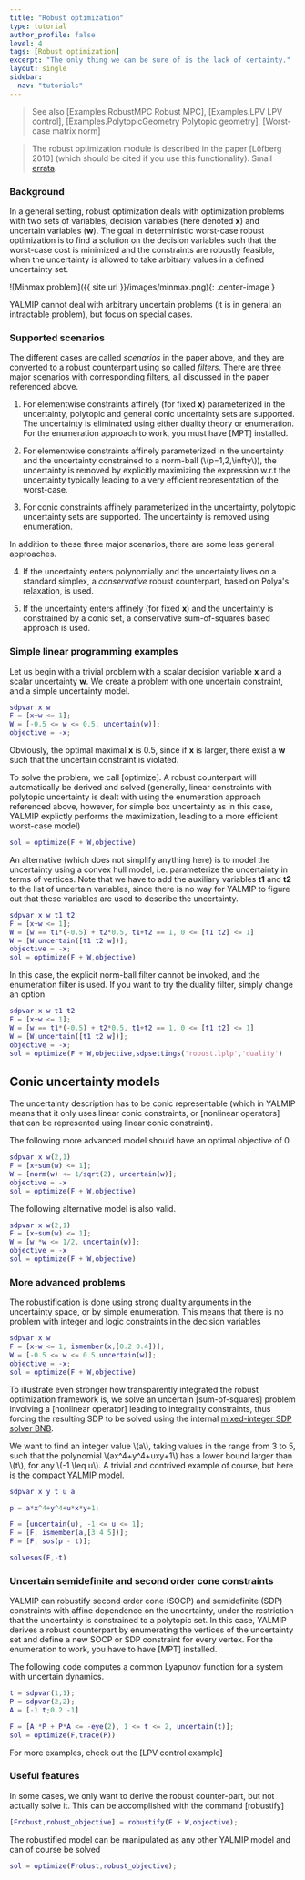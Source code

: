 ```yaml
---
title: "Robust optimization"
type: tutorial
author_profile: false
level: 4
tags: [Robust optimization]
excerpt: "The only thing we can be sure of is the lack of certainty."
layout: single
sidebar:
  nav: "tutorials"
---
```


> See also [Examples.RobustMPC Robust MPC], [Examples.LPV LPV control], [Examples.PolytopicGeometry  Polytopic geometry], [Worst-case matrix norm]

> The robust optimization module is described in the paper [Löfberg 2010] (which should be cited if you use this functionality). Small [errata](http://www.control.isy.liu.se/~johanl/errata.pdf).

### Background

In a general setting, robust optimization deals with optimization problems with two sets of variables, decision variables (here denoted **x**) and uncertain variables (**w**). The goal in deterministic worst-case robust optimization is to find a solution on the decision variables such that the worst-case cost is minimized and the constraints are robustly feasible, when the uncertainty is allowed to take arbitrary values in a defined uncertainty set.

![Minmax problem]({{ site.url }}/images/minmax.png){: .center-image }

YALMIP cannot deal with arbitrary uncertain problems (it is in general an intractable problem), but focus on special cases.

### Supported scenarios

The different cases are called *scenarios* in the paper above, and they are converted to a robust counterpart using so called *filters*. There are three major scenarios with corresponding filters, all discussed in the paper referenced above.

1. For elementwise constraints affinely (for fixed **x**) parameterized  in the uncertainty, polytopic and general conic uncertainty sets are supported. The uncertainty is eliminated using either duality theory or enumeration. For the enumeration approach to work, you must have [MPT] installed.

2. For elementwise constraints affinely parameterized in the uncertainty and the uncertainty constrained to a norm-ball (\\(p=1,2,\infty\\)), the uncertainty is removed by explicitly maximizing the expression w.r.t the uncertainty typically leading to a very efficient representation of the worst-case.

3. For conic constraints affinely parameterized in the uncertainty, polytopic uncertainty sets are supported. The uncertainty is removed using enumeration.

In addition to these three major scenarios, there are some less general approaches.

4. If the uncertainty enters polynomially and the uncertainty lives on a standard simplex, a *conservative* robust counterpart, based on Polya's relaxation, is used.

5. If the uncertainty enters affinely (for fixed **x**) and the uncertainty is constrained by a conic set, a conservative sum-of-squares based approach is used.


### Simple linear programming examples

Let us begin with a trivial problem with a scalar decision variable **x** and a scalar uncertainty **w**. We create a problem with one uncertain constraint, and a simple uncertainty model.

````matlab
sdpvar x w
F = [x+w <= 1];
W = [-0.5 <= w <= 0.5, uncertain(w)];
objective = -x;
````

Obviously, the optimal maximal **x** is 0.5, since if **x** is larger, there exist a **w** such that the uncertain constraint is violated.

To solve the problem, we call [optimize]. A robust counterpart will automatically be derived and solved (generally, linear constraints with polytopic uncertainty is dealt with using the enumeration approach referenced above, however, for simple box uncertainty as in this case, YALMIP explictly performs the maximization, leading to a more efficient worst-case model)

````matlab
sol = optimize(F + W,objective)
````

An alternative (which does not simplify anything here) is to model the uncertainty using a convex hull model, i.e. parameterize the uncertainty in terms of vertices. Note that we have to add the auxiliary variables **t1** and **t2** to the list of uncertain variables, since there is no way for YALMIP to figure out that these variables are used to describe the uncertainty.

````matlab
sdpvar x w t1 t2
F = [x+w <= 1];
W = [w == t1*(-0.5) + t2*0.5, t1+t2 == 1, 0 <= [t1 t2] <= 1]
W = [W,uncertain([t1 t2 w])];
objective = -x;
sol = optimize(F + W,objective)
````
In this case, the explicit norm-ball filter cannot be invoked, and the enumeration filter is used. If you want to try the duality filter, simply change an option

````matlab
sdpvar x w t1 t2
F = [x+w <= 1];
W = [w == t1*(-0.5) + t2*0.5, t1+t2 == 1, 0 <= [t1 t2] <= 1]
W = [W,uncertain([t1 t2 w])];
objective = -x;
sol = optimize(F + W,objective,sdpsettings('robust.lplp','duality')
````

## Conic uncertainty models

The uncertainty description has to be conic representable (which in YALMIP means that it only uses linear conic constraints, or [nonlinear operators] that can be represented using linear conic constraint).

The following more advanced model should have an optimal objective of 0.

````matlab
sdpvar x w(2,1)
F = [x+sum(w) <= 1];
W = [norm(w) <= 1/sqrt(2), uncertain(w)];
objective = -x
sol = optimize(F + W,objective)
````

The following alternative model is also valid.

````matlab
sdpvar x w(2,1)
F = [x+sum(w) <= 1];
W = [w'*w <= 1/2, uncertain(w)];
objective = -x
sol = optimize(F + W,objective)
````

### More advanced problems

The robustification is done using strong duality arguments in the uncertainty space, or by simple enumeration. This means that there is no problem with integer and logic constraints in the decision variables

````matlab
sdpvar x w
F = [x+w <= 1, ismember(x,[0.2 0.4])];
W = [-0.5 <= w <= 0.5,uncertain(w)];
objective = -x;
sol = optimize(F + W,objective)
````

To illustrate even stronger how transparently integrated the robust optimization framework is, we solve an uncertain  [sum-of-squares] problem involving a [nonlinear operator] leading to integrality constraints, thus forcing the resulting SDP to be solved using the internal [mixed-integer SDP solver BNB](/yalmip/solvers/bnb).

We want to find an integer value \\(a\\), taking values in the range from 3 to 5, such that the polynomial \\(ax^4+y^4+uxy+1\\) has a lower bound larger than \\(t\\), for any \\(-1 \leq u\\). A trivial and contrived example of course, but here is the compact YALMIP model.

````matlab
sdpvar x y t u a

p = a*x^4+y^4+u*x*y+1;

F = [uncertain(u), -1 <= u <= 1];
F = [F, ismember(a,[3 4 5])];
F = [F, sos(p - t)];

solvesos(F,-t)
````

### Uncertain semidefinite and second order cone constraints

YALMIP can robustify second order cone (SOCP) and semidefinite (SDP) constraints with affine dependence on the uncertainty, under the restriction that the uncertainty is constrained to a polytopic set. In this case, YALMIP derives a robust counterpart by enumerating the vertices of the uncertainty set and define a new SOCP or SDP constraint for every vertex. For the enumeration to work, you have to have [MPT] installed.

The following code computes a common Lyapunov function for a system with uncertain dynamics.

````matlab
t = sdpvar(1,1);
P = sdpvar(2,2);
A = [-1 t;0.2 -1]

F = [A'*P + P*A <= -eye(2), 1 <= t <= 2, uncertain(t)];
sol = optimize(F,trace(P))
````

For more examples, check out the [LPV control example]

### Useful features

In some cases, we only want to derive the robust counter-part, but not actually solve it. This can be accomplished with the command [robustify]

````matlab
[Frobust,robust_objective] = robustify(F + W,objective);
````

The robustified model can be manipulated as any other YALMIP model and can of course be solved

````matlab
sol = optimize(Frobust,robust_objective);
````
